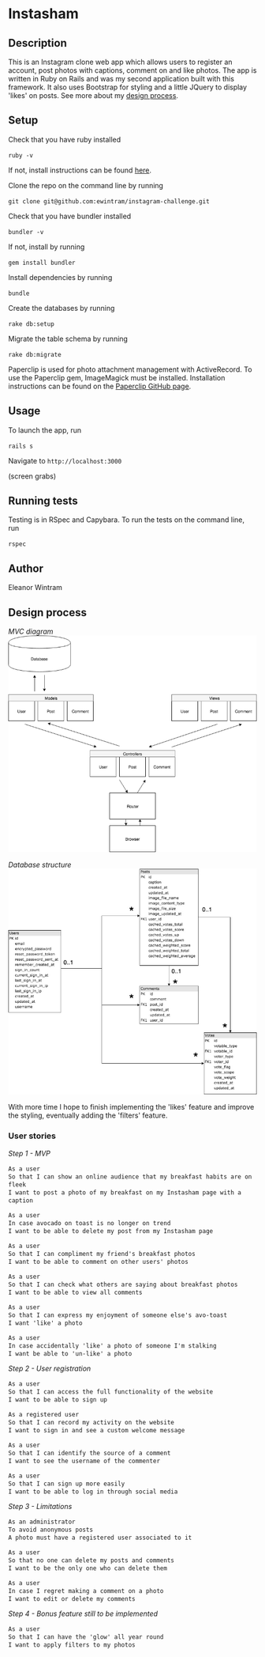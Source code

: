# Instasham

## Description

This is an Instagram clone web app which allows users to register an account, post photos with captions, comment on and like photos. The app is written in Ruby on Rails and was my second application built with this framework. It also uses Bootstrap for styling and a little JQuery to display 'likes' on posts. See more about my [design process](#design-process).

## Setup

Check that you have ruby installed

`ruby -v`

If not, install instructions can be found [here](https://www.ruby-lang.org/en/documentation/installation/).

Clone the repo on the command line by running

`git clone git@github.com:ewintram/instagram-challenge.git`

Check that you have bundler installed

`bundler -v`

If not, install by running

`gem install bundler`

Install dependencies by running

`bundle`

Create the databases by running

`rake db:setup`

Migrate the table schema by running

`rake db:migrate`

Paperclip is used for photo attachment management with ActiveRecord. To use the Paperclip gem, ImageMagick must be installed. Installation instructions can be found on the [Paperclip GitHub page](https://github.com/thoughtbot/paperclip).


## Usage

To launch the app, run

`rails s`


Navigate to `http://localhost:3000`

(screen grabs)


## Running tests

Testing is in RSpec and Capybara. To run the tests on the command line, run

`rspec`


## Author

Eleanor Wintram

## Design process

*MVC diagram*
![alt text](/public/Instasham-MVC.png "Instasham MVC diagram")

*Database structure*
![alt text](/public/Instasham-database-structure.jpg "Instasham database structure")

With more time I hope to finish implementing the 'likes' feature and improve the styling, eventually adding the 'filters' feature.

### User stories

*Step 1 - MVP*

```
As a user
So that I can show an online audience that my breakfast habits are on fleek
I want to post a photo of my breakfast on my Instasham page with a caption
```

```
As a user
In case avocado on toast is no longer on trend
I want to be able to delete my post from my Instasham page
```

```
As a user
So that I can compliment my friend's breakfast photos
I want to be able to comment on other users' photos
```

```
As a user
So that I can check what others are saying about breakfast photos
I want to be able to view all comments
```

```
As a user
So that I can express my enjoyment of someone else's avo-toast
I want 'like' a photo
```

```
As a user
In case accidentally 'like' a photo of someone I'm stalking
I want be able to 'un-like' a photo
```

*Step 2 - User registration*

```
As a user
So that I can access the full functionality of the website
I want to be able to sign up
```

```
As a registered user
So that I can record my activity on the website
I want to sign in and see a custom welcome message
```

```
As a user
So that I can identify the source of a comment
I want to see the username of the commenter
```

```
As a user
So that I can sign up more easily
I want to be able to log in through social media
```

*Step 3 - Limitations*

```
As an administrator
To avoid anonymous posts
A photo must have a registered user associated to it
```

```
As a user
So that no one can delete my posts and comments
I want to be the only one who can delete them
```

```
As a user
In case I regret making a comment on a photo
I want to edit or delete my comments
```

*Step 4 - Bonus feature still to be implemented*

```
As a user
So that I can have the 'glow' all year round
I want to apply filters to my photos
```
